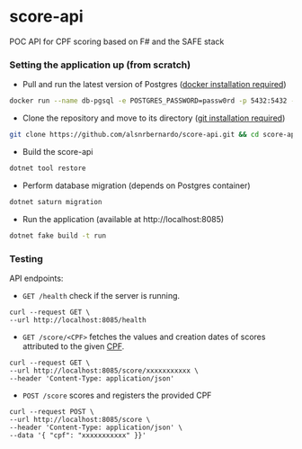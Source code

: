 # score-api

POC API for CPF scoring based on F# and the SAFE stack

### Setting the application up (from scratch)

- Pull and run the latest version of Postgres ([docker installation required](https://docs.docker.com/get-docker/))
```sh
docker run --name db-pgsql -e POSTGRES_PASSWORD=passw0rd -p 5432:5432 -d postgres
```
 - Clone the repository and move to its directory ([git installation required](https://www.atlassian.com/git/tutorials/install-git))
```sh
git clone https://github.com/alsnrbernardo/score-api.git && cd score-api
```
- Build the score-api
```sh
dotnet tool restore
```
- Perform database migration (depends on Postgres container)
```sh
dotnet saturn migration
```
- Run the application (available at http://localhost:8085)
```sh
dotnet fake build -t run
```

### Testing

API endpoints:

* `GET /health` check if the server is running.
```
curl --request GET \
--url http://localhost:8085/health
```

* `GET /score/<CPF>` fetches the values and creation dates of scores attributed to the given [CPF](https://theonegenerator.com/generators/documents/cpf-generator/).
 ```
 curl --request GET \
--url http://localhost:8085/score/xxxxxxxxxxx \
--header 'Content-Type: application/json'
 ```

* `POST /score` scores and registers the provided CPF
```
curl --request POST \
--url http://localhost:8085/score \
--header 'Content-Type: application/json' \
--data '{ "cpf": "xxxxxxxxxxx" }}'
```
